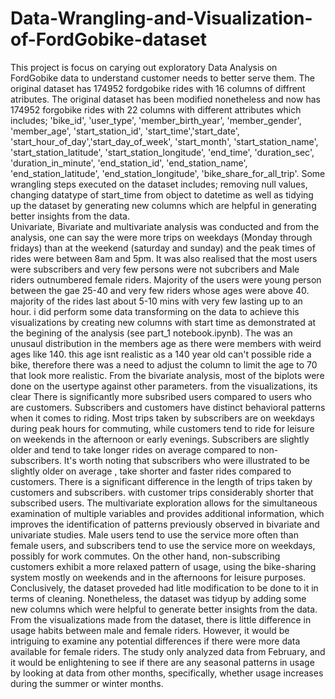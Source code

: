 # Data-Wrangling-and-Visualization-of-FordGobike-dataset
This project is focus on carying out exploratory Data Analysis on FordGobike data to understand customer needs to better serve them. The original dataset has 174952 fordgobike rides with 16 columns of diffrent atributes. The original dataset has been modified nonetheless and now has 174952 forgobike rides with 22 columns with different attributes which includes; 'bike_id', 'user_type', 'member_birth_year', 'member_gender', 'member_age', 'start_station_id', 'start_time','start_date', 'start_hour_of_day','start_day_of_week', 'start_month', 'start_station_name', 'start_station_latitude', 'start_station_longitude', 'end_time', 'duration_sec', 'duration_in_minute', 'end_station_id', 'end_station_name', 'end_station_latitude', 'end_station_longitude', 'bike_share_for_all_trip'. Some wrangling steps executed on the dataset includes; removing null values, changing datatype of start_time from object to datetime  as well as tidying up the dataset by generating new columns which are helpful in generating better insights from the data.  
Univariate, Bivariate and multivariate analysis was conducted and from the analysis, one can say the were more trips on weekdays (Monday through fridays) than at the weekend (saturday and sunday) and the peak times of rides were between 8am and 5pm. It was also realised that the most users were subscribers and very few persons were not subcribers and Male riders outnumbered female riders. Majority of the users were young person between the gae 25-40 and very few riders whose ages were above 40. majority of the rides last about 5-10 mins with very few lasting up to an hour. i did perform some data transforming on the data to achieve this visualizations by creating new columns with start time as demonstrated at the begining of the analysis (see part_1 notebook.ipynb).
The was an unusaul distribution in the members age as there were members with weird ages like 140. this age isnt realistic as a 140 year old can't possible ride a bike, therefore there was a need to adjust the column to limit the age to 70 that look more realistic.
From the bivariate analysis, most of the biplots were done on the usertype against other parameters. from the visualizations, its clear There is significantly more subsribed users compared to users who are customers. Subscribers and customers have distinct behavioral patterns when it comes to riding. Most trips taken by subscribers are on weekdays during peak hours for commuting, while customers tend to ride for leisure on weekends in the afternoon or early evenings. Subscribers are slightly older and tend to take longer rides on average compared to non-subscribers. It's worth noting that subscribers who were illustrated to be slightly older on average , take shorter and faster rides compared to customers. There is a significant difference in the length of trips taken by customers and subscribers. with customer trips considerably shorter that subscribed users.
The multivariate exploration allows for the simultaneous examination of multiple variables and provides additional information, which improves the identification of patterns previously observed in bivariate and univariate studies. Male users tend to use the service more often than female users, and subscribers tend to use the service more on weekdays, possibly for work commutes. On the other hand, non-subscribing customers exhibit a more relaxed pattern of usage, using the bike-sharing system mostly on weekends and in the afternoons for leisure purposes.
Conclusively, the dataset proveded had litle modification to be done to it in terms of cleaning. Nonetheless, the dataset was tidyup by adding some new columns which were helpful to generate better insights from the data. From the visualizations made from the dataset, there is little difference in usage habits between male and female riders. However, it would be intriguing to examine any potential differences if there were more data available for female riders. The study only analyzed data from February, and it would be enlightening to see if there are any seasonal patterns in usage by looking at data from other months, specifically, whether usage increases during the summer or winter months.
